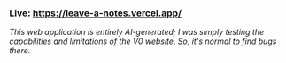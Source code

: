 ### Live: https://leave-a-notes.vercel.app/

_This web application is entirely AI-generated; I was simply testing the capabilities and limitations of the V0 website._
_So, it's normal to find bugs there._
